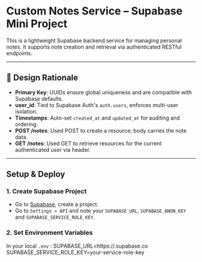 # Custom Notes Service – Supabase Mini Project

This is a lightweight Supabase backend service for managing personal notes. It supports note creation and retrieval via authenticated RESTful endpoints.

---

## 📐 Design Rationale

- **Primary Key**: UUIDs ensure global uniqueness and are compatible with Supabase defaults.
- **user_id**: Tied to Supabase Auth's `auth.users`, enforces multi-user isolation.
- **Timestamps**: Auto-set `created_at` and `updated_at` for auditing and ordering.
- **POST /notes**: Used POST to create a resource; body carries the note data.
- **GET /notes**: Used GET to retrieve resources for the current authenticated user via header.

---

## Setup & Deploy

### 1. Create Supabase Project

- Go to [Supabase](https://app.supabase.com/), create a project.
- Go to `Settings > API` and note your `SUPABASE_URL`,  `SUPABASE_ANON_KEY` and `SUPABASE_SERVICE_ROLE_KEY`.

### 2. Set Environment Variables

In your local `.env` :
SUPABASE_URL=https://<your-project>.supabase.co
SUPABASE_SERVICE_ROLE_KEY=your-service-role-key
